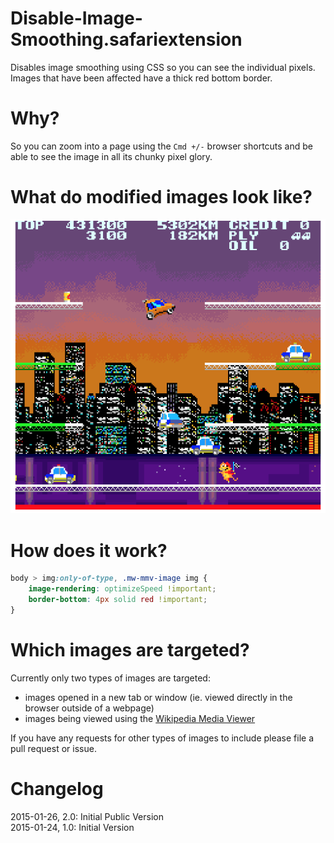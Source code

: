 # Disable-Image-Smoothing.safariextension
Disables image smoothing using CSS so you can see the individual pixels.
Images that have been affected have a thick red bottom border.

# Why?
So you can zoom into a page using the `Cmd +/-` browser shortcuts and be able to see the image in all its chunky pixel glory.

# What do modified images look like?
![Zoomed image with red bottom border](screen-shot.png)

# How does it work?
```css
body > img:only-of-type, .mw-mmv-image img {
	image-rendering: optimizeSpeed !important;
	border-bottom: 4px solid red !important;
}
```

# Which images are targeted?
Currently only two types of images are targeted:

* images opened in a new tab or window (ie. viewed directly in the browser outside of a webpage)
* images being viewed using the [Wikipedia Media Viewer](https://en.wikipedia.org/wiki/Wikipedia:Media_Viewer)

If you have any requests for other types of images to include please file a pull request or issue.

# Changelog
2015-01-26, 2.0: Initial Public Version  
2015-01-24, 1.0: Initial Version
